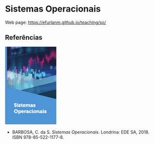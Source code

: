 # Sistemas Operacionais

Web page: <https://efurlanm.github.io/teaching/so/>

## Referências

![](img/barbosa.png)

- BARBOSA, C. da S. *Sistemas Operacionais*. Londrina: EDE SA, 2018. ISBN 978-85-522-1177-8.
